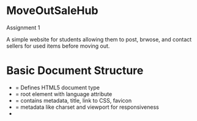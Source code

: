 # MoveOutSaleHub
Assignment 1

A simple website for students allowing them to post, brwose, and contact sellers for used items before moving out.

# Basic Document Structure

- <!DOCTYPE html> = Defines HTML5 document type
- <html lang="en"> = root element with language attribute
- <head> = contains metadata, title, link to CSS, favicon
- <meta> = metadata like charset and viewport for responsiveness
- <title> = page title in browser tab
- <link> = connects external CSS and favicon

# Semantic Structure

- <header> = top section containing site title, nav and hero
- <nav> = Navigation menu
- <section> = Divides content into logical groups 
In this project = listings, form, how it works
- <article> = self-contained content like featured items or safety tips
- <aside> = sidebar with quick tips and external links
- <footer> = Footer with contact and copyright

# Tables

- <table> - display listings
- <thead> / <tbody> = Table header and body
- <tr> = table row

# Media

- <figure> = wraps an image
- <figcaption> = caption for the image
- <img> = displays image
- <audio> = plays audio
- <video> = embeds a video

# Forms

- <form> = user will input form for porting their items
- <label> = label input fields 
- <input> = text, email, number, password 
- <datalist> = categories for inputs
- <textarea> = to write the notes 
- <butoon> = submitting the form

# Interactive Elements

- <details> = Expandable content
- <summary> = title for details
- <a> = hyperlinks



